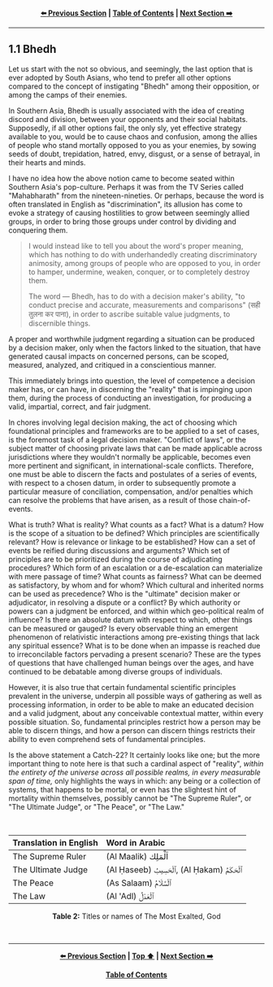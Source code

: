 <div align="center">
  
  **[:arrow_left: Previous Section][Prev] | [Table of Contents][TOC] | [Next Section :arrow_right:][Next]**
  
  [Prev]: ./docs/01-00.md
  [Next]: ./docs/01-02.md
  [TOC]: ../README.md#table-of-contents
  
</div>

---

## 1.1 Bhedh

Let us start with the not so obvious, and seemingly, the last option that is ever adopted by South Asians, who tend to prefer all other options compared to the concept of instigating "Bhedh" among their opposition, or among the camps of their enemies. 

In Southern Asia, Bhedh is usually associated with the idea of creating discord and division, between your opponents and their social habitats. Supposedly, if all other options fail, the only sly, yet effective strategy available to you, would be to cause chaos and confusion, among the allies of people who stand mortally opposed to you as your enemies, by sowing seeds of doubt, trepidation, hatred, envy, disgust, or a sense of betrayal, in their hearts and minds.  

I have no idea how the above notion came to become seated within Southern Asia's pop-culture. Perhaps it was from the TV Series called "Mahabharath" from the nineteen-nineties. Or perhaps, because the word is often translated in English as "discrimination", its allusion has come to evoke a strategy of causing hostilities to grow between seemingly allied groups, in order to bring those groups under control by dividing and conquering them. 

>I would instead like to tell you about the word's proper meaning, which has nothing to do with underhandedly creating discriminatory animosity, among groups of people who are opposed to you, in order to hamper, undermine, weaken, conquer, or to completely destroy them. 
>
>The word — Bhedh, has to do with a decision maker's ability, "to conduct precise and accurate, measurements and comparisons" (सही तुलना कर पाना), in order to ascribe suitable value judgments, to discernible things.

A proper and worthwhile judgment regarding a situation can be produced by a decision maker, only when the factors linked to the situation, that have generated causal impacts on concerned persons, can be scoped, measured, analyzed, and critiqued in a conscientious manner. 

This immediately brings into question, the level of competence a decision maker has, or can have, in discerning the "reality" that is impinging upon them, during the process of conducting an investigation, for producing a valid, impartial, correct, and fair judgment. 

In chores involving legal decision making, the act of choosing which foundational principles and frameworks are to be applied to a set of cases, is the foremost task of a legal decision maker. "Conflict of laws", or the subject matter of choosing private laws that can be made applicable across jurisdictions where they wouldn't normally be applicable, becomes even more pertinent and significant, in international-scale conflicts. Therefore, one must be able to discern the facts and postulates of a series of events, with respect to a chosen datum, in order to subsequently promote a particular measure of conciliation, compensation, and/or penalties which can resolve the problems that have arisen, as a result of those chain-of-events. 

What is truth? What is reality? What counts as a fact? What is a datum? How is the scope of a situation to be defined? Which principles are scientifically relevant? How is relevance or linkage to be established? How can a set of events be reified during discussions and arguments? Which set of principles are to be prioritized during the course of adjudicating procedures? Which form of an escalation or a de-escalation can materialize with mere passage of time? What counts as fairness? What can be deemed as satisfactory, by whom and for whom? Which cultural and inherited norms can be used as precedence? Who is the "ultimate" decision maker or adjudicator, in resolving a dispute or a conflict? By which authority or powers can a judgment be enforced, and within which geo-political realm of influence? Is there an absolute datum with respect to which, other things can be measured or gauged? Is every observable thing an emergent phenomenon of relativistic interactions among pre-existing things that lack any spiritual essence? What is to be done when an impasse is reached due to irreconcilable factors pervading a present scenario? These are the types of questions that have challenged human beings over the ages, and have continued to be debatable among diverse groups of individuals. 

However, it is also true that certain fundamental scientific principles prevalent in the universe, underpin all possible ways of gathering as well as processing information, in order to be able to make an educated decision and a valid judgment, about any conceivable contextual matter, within every possible situation. So, fundamental principles restrict how a person may be able to discern things, and how a person can discern things restricts their ability to even comprehend sets of fundamental principles. 

Is the above statement a Catch-22? It certainly looks like one; but the more important thing to note here is that such a cardinal aspect of "reality", *within the entirety of the universe across all possible realms, in every measurable span of time,* only highlights the ways in which: any being or a collection of systems, that happens to be mortal, or even has the slightest hint of mortality within themselves, possibly cannot be "The Supreme Ruler", or "The Ultimate Judge", or "The Peace", or "The Law." 

<br>
<div align="center"> 

| Translation in English | Word in Arabic |
| :----- | :----- |
| The Supreme Ruler | (Al Maalik) اَلْمَلِك |
| The Ultimate Judge | (Al Ḥaseeb) ٱلْحَسِيبُ, (Al Ḥakam) ٱلْحَكَمُ |
| The Peace | (As Salaam) ٱلْسَّلَامُ |
| The Law | (Al 'Adl) ٱلْعَدْلُ |

<b>Table 2:</b> Titles or names of The Most Exalted, God

</div>
<br>

---
<div align="center">
  
  **[:arrow_left: Previous Section][Prev] | [Top :arrow_up:][Top] | [Next Section :arrow_right:][Next]** 
  
  **[Table of Contents][TOC]**

  [Prev]: ./docs/01-00.md
  [Top]: ./docs/01-01.md#11-bhedh
  [Next]: ./docs/01-02.md
  [TOC]: ../README.md#table-of-contents
  
</div>